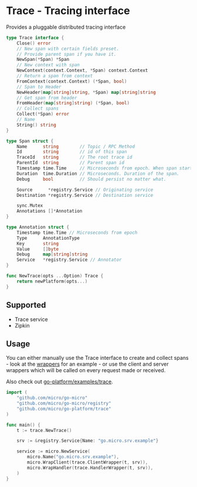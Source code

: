 # Trace - Tracing interface

Provides a pluggable distributed tracing interface

```go
type Trace interface {
	Close() error
	// New span with certain fields preset.
	// Provide parent span if you have it.
	NewSpan(*Span) *Span
	// New context with span
	NewContext(context.Context, *Span) context.Context
	// Return a span from context
	FromContext(context.Context) (*Span, bool)
	// Span to Header
	NewHeader(map[string]string, *Span) map[string]string
	// Get span from header
	FromHeader(map[string]string) (*Span, bool)
	// Collect spans
	Collect(*Span) error
	// Name
	String() string
}

type Span struct {
	Name      string        // Topic / RPC Method
	Id        string        // id of this span
	TraceId   string        // The root trace id
	ParentId  string        // Parent span id
	Timestamp time.Time     // Microseconds from epoch. When span started.
	Duration  time.Duration // Microseconds. Duration of the span.
	Debug     bool          // Should persist no matter what.

	Source      *registry.Service // Originating service
	Destination *registry.Service // Destination service

	sync.Mutex
	Annotations []*Annotation
}

type Annotation struct {
	Timestamp time.Time // Microseconds from epoch
	Type      AnnotationType
	Key       string
	Value     []byte
	Debug     map[string]string
	Service   *registry.Service // Annotator
}

func NewTrace(opts ...Option) Trace {
	return newPlatform(opts...)
}
```

## Supported

- Trace service
- Zipkin

## Usage

You can either manually use the Trace interface to create and collect spans - look at the [wrappers](https://github.com/micro/go-platform/blob/master/trace/wrapper.go) 
for an example - or use the client and server wrappers which will be called on every request made or received.

Also check out [go-platform/examples/trace](https://github.com/micro/go-platform/tree/master/examples/trace).

```go
import (
	"github.com/micro/go-micro"
	"github.com/micro/go-micro/registry"
	"github.com/micro/go-platform/trace"
)

func main() {
	t := trace.NewTrace()

	srv := &registry.Service{Name: "go.micro.srv.example"}

	service := micro.NewService(
		micro.Name("go.micro.srv.example"),
		micro.WrapClient(trace.ClientWrapper(t, srv)),
		micro.WrapHandler(trace.HandlerWrapper(t, srv)),
	)
}
```

